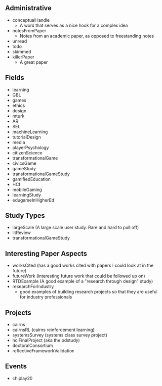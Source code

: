 Administrative
--------------

 - conceptualHandle 
   * A word that serves as a nice hook for a complex idea
 - notesFromPaper 
   * Notes from an academic paper, as opposed to freestanding notes
 - unread
 - todo
 - skimmed
 - killerPaper
   - A great paper

Fields
------

 - learning
 - GBL
 - games
 - ethics
 - design
 - mturk
 - AR
 - SEL
 - machineLearning
 - tutorialDesign
 - media
 - playerPsychology
 - citizenScience
 - transformationalGame
 - civicsGame
 - gameStudy
 - transformationalGameStudy
 - gamifiedEducation
 - HCI
 - mobileGaming
 - learningStudy
 - edugameInHigherEd

Study Types
-----------

 - largeScale (A large scale user study. Rare and hard to pull off)
 - litReview
 - transformationalGameStudy

Interesting Paper Aspects
-------------------------

 - worksCited (has a good works cited with papers I could look at in the future)
 - futureWork (interesting future work that could be followed up on)
 - RTDExample (A good example of a "research through design" study)
 - researchForIndustry 
   * good examples of building research projects so that they are useful for industry professionals

Projects
--------

 - cairns
 - cairnsRL (cairns reinforcement learning)
 - systemsSurvey (systems class survey project)
 - hciFinalProject (aka the pdstudy)
 - doctoralConsortium
 - reflectiveFrameworkValidation

Events
------

 - chiplay20
